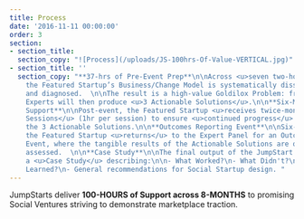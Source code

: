 ```yaml
---
title: Process
date: '2016-11-11 00:00:00'
order: 3
section:
- section_title: 
  section_copy: "![Process](/uploads/JS-100hrs-Of-Value-VERTICAL.jpg)"
- section_title: ''
  section_copy: "**37-hrs of Pre-Event Prep**\n\nAcross <u>seven two-hour sessions</u>,
    the Featured Startup’s Business/Change Model is systematically dissected, analyzed,
    and diagnosed.  \n\nThe result is a high-value Goldilox Problem: from which 7
    Experts will then produce <u>3 Actionable Solutions</u>.\n\n**Six-Months of Ongoing
    Support**\n\nPost-event, the Featured Startup <u>receives twice-monthly Support
    Sessions</u> (1hr per session) to ensure <u>continued progress</u> in implementing
    the 3 Actionable Solutions.\n\n**Outcomes Reporting Event**\n\nSix-months later,
    the Featured Startup <u>returns</u> to the Expert Panel for an Outcomes Reporting
    Event, where the tangible results of the Actionable Solutions are objectively
    assessed.  \n\n**Case Study**\n\nThe final output of the JumpStart process is
    a <u>Case Study</u> describing:\n\n- What Worked?\n- What Didn't?\n- What Was
    Learned?\n- General recommendations for Social Startup design. "
---
```

JumpStarts deliver **100-HOURS of Support across 8-MONTHS** to promising Social Ventures striving to demonstrate marketplace traction.